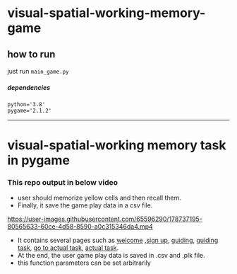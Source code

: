 # visual-spatial-working-memory-game

## how to run
just run `main_game.py`
##### dependencies
    python='3.8'
    pygame='2.1.2'

------   
# visual-spatial-working memory task in pygame
### This repo output in below video

- user should memorize yellow cells and then recall them. 
- Finally, it save the game play data in a csv file.




https://user-images.githubusercontent.com/65596290/178737195-80565633-60ce-4d58-8590-a0c315346da4.mp4




- It contains several pages such as <ins>welcome</ins>   ,<ins>sign up</ins>, <ins>guiding</ins>, <ins>guiding task</ins>, <ins>go to actual task</ins>, <ins>actual task</ins>. 
- At the end, the user game play data is saved in .csv and .plk file.
- this function parameters can be set arbitrarily
